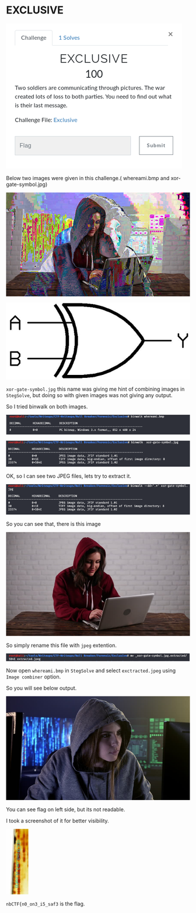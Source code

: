 # EXCLUSIVE

![alt text](https://github.com/PrathmeshPure/CTF-Writeups/blob/master/Null%20Breaker/Forensic/Exclusive/challenge.png)

Below two images were given in this challenge.( whereami.bmp and xor-gate-symbol.jpg)

![alt text](https://github.com/PrathmeshPure/CTF-Writeups/blob/master/Null%20Breaker/Forensic/Exclusive/whereami.bmp)

![alt text](https://github.com/PrathmeshPure/CTF-Writeups/blob/master/Null%20Breaker/Forensic/Exclusive/xor-gate-symbol.jpg)

`xor-gate-symbol.jpg` this name was giving me hint of combining images in `StegSolve`, but doing so with given images was not giving any output.

So I tried binwalk on both images.

![alt text](https://github.com/PrathmeshPure/CTF-Writeups/blob/master/Null%20Breaker/Forensic/Exclusive/supporting/whereami_binwalk.png)

![alt text](https://github.com/PrathmeshPure/CTF-Writeups/blob/master/Null%20Breaker/Forensic/Exclusive/supporting/xor_binwalk.png)

OK, so I can see two JPEG files, lets try to extract it.

![alt text](https://github.com/PrathmeshPure/CTF-Writeups/blob/master/Null%20Breaker/Forensic/Exclusive/supporting/xor_binwalk-e.png)

So you can see that, there is this image

![alt text](https://github.com/PrathmeshPure/CTF-Writeups/blob/master/Null%20Breaker/Forensic/Exclusive/supporting/extracted.jpeg)

So simply rename this file with `jpeg` extention.

![alt text](https://github.com/PrathmeshPure/CTF-Writeups/blob/master/Null%20Breaker/Forensic/Exclusive/supporting/rename.png)

Now open `whereami.bmp` in `StegSolve` and select `exctracted.jpeg` using `Image combiner` option.

So you will see below output.

![alt text](https://github.com/PrathmeshPure/CTF-Writeups/blob/master/Null%20Breaker/Forensic/Exclusive/supporting/solved.bmp)

You can see flag on left side, but its not readable.

I took a screenshot of it for better visibility.

![alt text](https://github.com/PrathmeshPure/CTF-Writeups/blob/master/Null%20Breaker/Forensic/Exclusive/supporting/screenshot.png)

`nbCTF{n0_on3_i5_saf3` is the flag.
